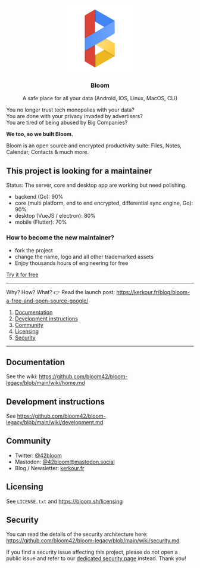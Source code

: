 <p align="center">
  <img alt="bloom logo" src="assets/icons/bloom_256.png" height="180" />
  <h3 align="center">Bloom</h3>
  <p align="center">A safe place for all your data (Android, IOS, Linux, MacOS, CLI)</p>
</p>

You no longer trust tech monopolies with your data?<br/>
You are done with your privacy invaded by advertisers? <br/>
You are tired of being abused by Big Companies?

**We too, so we built Bloom.**

Bloom is an open source and encrypted productivity suite: Files, Notes, Calendar, Contacts &
much more.


## This project is looking for a maintainer

Status: The server, core and desktop app are working but need polishing.

* backend (Go): 90%
* core (multi platform, end to end encrypted, differential sync engine, Go): 90%
* desktop (VueJS / electron): 80%
* mobile (Flutter): 70%


### How to become the new maintainer?

* fork the project
* change the name, logo and all other trademarked assets
* Enjoy thousands hours of engineering for free



[Try it for free](https://bloom.sh)

<!--
Android: [Google play store](https://play.google.com/store/apps/details?id=com.bloom42.bloomx) <br/>
iOS: Coming soon

Linux: Coming soom <br/>
MacOS: Coming soon <br/>
Docker: Coming soon <br/>
Windows: Coming soon <br/> -->


--------

Why? How? What? 👉 Read the launch post: https://kerkour.fr/blog/bloom-a-free-and-open-source-google/

1. [Documentation](#documentation)
2. [Development instructions](#development-instructions)
3. [Community](#Community)
4. [Licensing](#licensing)
5. [Security](#security)

--------


## Documentation

See the wiki: https://github.com/bloom42/bloom-legacy/blob/main/wiki/home.md


## Development instructions

See https://github.com/bloom42/bloom-legacy/blob/main/wiki/development.md


## Community

<!-- Join our Reddit community: https://www.reddit.com/r/bloom42 -->

* Twitter: [@42bloom](https://twitter.com/@42bloom)
* Mastodon: [@42bloom@mastodon.social](https://mastodon.social/@42bloom)
* Blog / Newsletter: [kerkour.fr](https://kerkour.fr)


## Licensing

See `LICENSE.txt` and https://bloom.sh/licensing


## Security

You can read the details of the security architecture here: https://github.com/bloom42/bloom-legacy/blob/main/wiki/security.md.

If you find a security issue affecting this project, please do not open a public issue and refer to our
[dedicated security page](https://bloom.sh/security) instead. Thank you!
